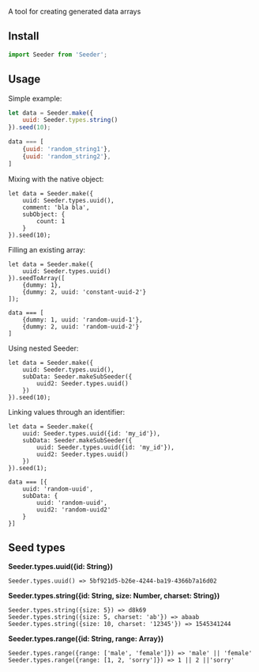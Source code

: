 A tool for creating generated data arrays

## Install

```js
import Seeder from 'Seeder';
```

## Usage

Simple example:
```js
let data = Seeder.make({
	uuid: Seeder.types.string()
}).seed(10);

data === [
    {uuid: 'random_string1'},	
    {uuid: 'random_string2'},	
]
``` 

Mixing with the native object:
```
let data = Seeder.make({
	uuid: Seeder.types.uuid(),
	comment: 'bla bla',
	subObject: {
		count: 1
	}
}).seed(10);
```

Filling an existing array:
```
let data = Seeder.make({
	uuid: Seeder.types.uuid()
}).seedToArray([
	{dummy: 1},
	{dummy: 2, uuid: 'constant-uuid-2'}
]);

data === [
    {dummy: 1, uuid: 'random-uuid-1'},
    {dummy: 2, uuid: 'random-uuid-2'}
]
```

Using nested Seeder:
```
let data = Seeder.make({
	uuid: Seeder.types.uuid(),
	subData: Seeder.makeSubSeeder({
		uuid2: Seeder.types.uuid()
	})
}).seed(10);
```

Linking values ​​through an identifier:
```
let data = Seeder.make({
	uuid: Seeder.types.uuid({id: 'my_id'}),
	subData: Seeder.makeSubSeeder({
		uuid: Seeder.types.uuid({id: 'my_id'}),
		uuid2: Seeder.types.uuid()
	})
}).seed(1);

data === [{
    uuid: 'random-uuid',
    subData: {
        uuid: 'random-uuid',
        uuid2: 'random-uuid2'
    }
}]
```

## Seed types

**Seeder.types.uuid({id: String})** 
```
Seeder.types.uuid() => 5bf921d5-b26e-4244-ba19-4366b7a16d02 
```

**Seeder.types.string({id: String, size: Number, charset: String})** 
```
Seeder.types.string({size: 5}) => d8k69 
Seeder.types.string({size: 5, charset: 'ab'}) => abaab 
Seeder.types.string({size: 10, charset: '12345'}) => 1545341244 
```

**Seeder.types.range({id: String, range: Array})** 
```
Seeder.types.range({range: ['male', 'female']}) => 'male' || 'female' 
Seeder.types.range({range: [1, 2, 'sorry']}) => 1 || 2 ||'sorry' 
```
